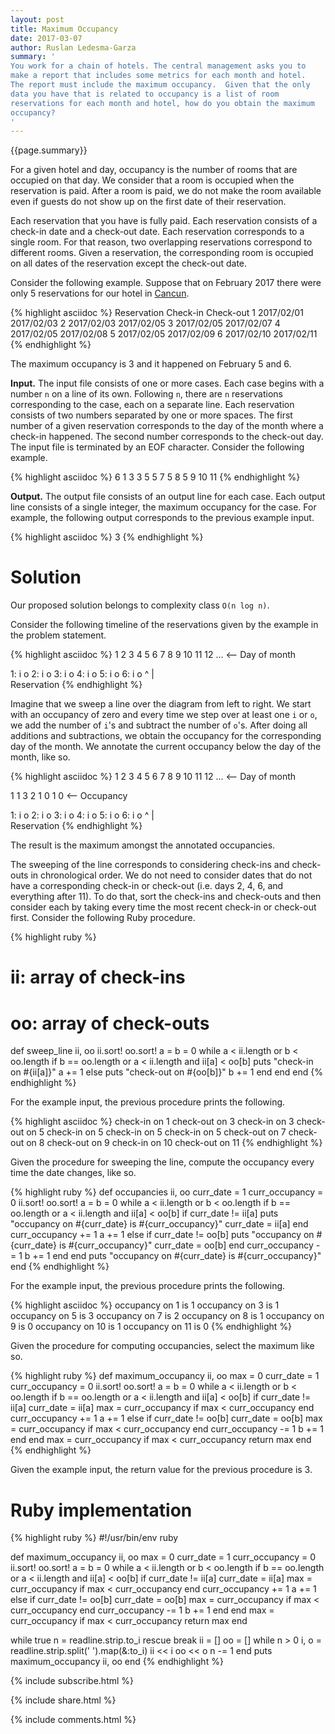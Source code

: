 ```yaml
---
layout: post
title: Maximum Occupancy
date: 2017-03-07
author: Ruslan Ledesma-Garza
summary: '
You work for a chain of hotels. The central management asks you to
make a report that includes some metrics for each month and hotel.
The report must include the maximum occupancy.  Given that the only
data you have that is related to occupancy is a list of room
reservations for each month and hotel, how do you obtain the maximum
occupancy?
'
---
```


{{page.summary}}

For a given hotel and day, occupancy is the number of rooms that are
occupied on that day.  We consider that a room is occupied when the
reservation is paid.  After a room is paid, we do not make the room
available even if guests do not show up on the first date of their
reservation.

Each reservation that you have is fully paid.  Each reservation
consists of a check-in date and a check-out date.  Each reservation
corresponds to a single room.  For that reason, two overlapping
reservations correspond to different rooms.  Given a reservation, the
corresponding room is occupied on all dates of the reservation except
the check-out date.

Consider the following example.  Suppose that on February 2017 there
were only 5 reservations for our hotel in
[Cancun](https://en.wikipedia.org/wiki/Canc%C3%BAn).

{% highlight asciidoc %}
Reservation   Check-in    Check-out
1             2017/02/01  2017/02/03
2             2017/02/03  2017/02/05
3             2017/02/05  2017/02/07
4             2017/02/05  2017/02/08
5             2017/02/05  2017/02/09
6             2017/02/10  2017/02/11
{% endhighlight %}

The maximum occupancy is 3 and it happened on February 5 and 6.

**Input.**
The input file consists of one or more cases.  Each case begins with a
number `n` on a line of its own.  Following `n`, there are `n`
reservations corresponding to the case, each on a separate line.  Each
reservation consists of two numbers separated by one or more spaces.
The first number of a given reservation corresponds to the day of the
month where a check-in happened.  The second number corresponds to the
check-out day.  The input file is terminated by an EOF character.
Consider the following example.

{% highlight asciidoc %}
6
1 3
3 5
5 7
5 8
5 9
10 11
{% endhighlight %}

**Output.**
The output file consists of an output line for each case.  Each output
line consists of a single integer, the maximum occupancy for the case.
For example, the following output corresponds to the previous example
input.

{% highlight asciidoc %}
3
{% endhighlight %}

# Solution

Our proposed solution belongs to complexity class `O(n log n)`.

Consider the following timeline of the reservations given by the
example in the problem statement.

{% highlight asciidoc %}
   1   2   3   4   5   6   7   8   9   10  11  12  ... <-- Day of month

1: i       o
2:         i       o
3:                 i       o
4:                 i           o
5:                 i               o
6:                                     i   o
^
|
 \
  Reservation
{% endhighlight %}

Imagine that we sweep a line over the diagram from left to right.  We
start with an occupancy of zero and every time we step over at least
one `i` or `o`, we add the number of `i`'s and subtract the number of
`o`'s.  After doing all additions and subtractions, we obtain the
occupancy for the corresponding day of the month.  We annotate the
current occupancy below the day of the month, like so.

{% highlight asciidoc %}
   1   2   3   4   5   6   7   8   9   10  11  12  ... <-- Day of month

   1       1       3       2   1   0   1   0       <-- Occupancy

1: i       o
2:         i       o
3:                 i       o
4:                 i           o
5:                 i               o
6:                                     i   o
^
|
 \
  Reservation
{% endhighlight %}

The result is the maximum amongst the annotated occupancies.

The sweeping of the line corresponds to considering check-ins and
check-outs in chronological order.  We do not need to consider dates
that do not have a corresponding check-in or check-out (i.e. days 2,
4, 6, and everything after 11).  To do that, sort the check-ins and
check-outs and then consider each by taking every time the most recent
check-in or check-out first.  Consider the following Ruby
procedure.

{% highlight ruby %}
# ii: array of check-ins
# oo: array of check-outs
def sweep_line ii, oo
  ii.sort!
  oo.sort!
  a = b = 0
  while a < ii.length or b < oo.length
    if b == oo.length or a < ii.length and ii[a] < oo[b]
      puts "check-in on #{ii[a]}"
      a += 1
    else
      puts "check-out on #{oo[b]}"
      b += 1
    end
  end
end
{% endhighlight %}

For the example input, the previous procedure prints the following.

{% highlight asciidoc %}
check-in on 1
check-out on 3
check-in on 3
check-out on 5
check-in on 5
check-in on 5
check-in on 5
check-out on 7
check-out on 8
check-out on 9
check-in on 10
check-out on 11
{% endhighlight %}

Given the procedure for sweeping the line, compute the occupancy every
time the date changes, like so.

{% highlight ruby %}
def occupancies ii, oo
  curr_date = 1
  curr_occupancy = 0
  ii.sort!
  oo.sort!
  a = b = 0
  while a < ii.length or b < oo.length
    if b == oo.length or a < ii.length and ii[a] < oo[b]
      if curr_date != ii[a]
        puts "occupancy on #{curr_date} is #{curr_occupancy}"
        curr_date = ii[a]
      end
      curr_occupancy += 1
      a += 1
    else
      if curr_date != oo[b]
        puts "occupancy on #{curr_date} is #{curr_occupancy}"
        curr_date = oo[b]
      end
      curr_occupancy -= 1
      b += 1
    end
  end
  puts "occupancy on #{curr_date} is #{curr_occupancy}"
end
{% endhighlight %}

For the example input, the previous procedure prints the following.

{% highlight asciidoc %}
occupancy on 1 is 1
occupancy on 3 is 1
occupancy on 5 is 3
occupancy on 7 is 2
occupancy on 8 is 1
occupancy on 9 is 0
occupancy on 10 is 1
occupancy on 11 is 0
{% endhighlight %}

Given the procedure for computing occupancies, select the maximum like
so.

{% highlight ruby %}
def maximum_occupancy ii, oo
  max = 0
  curr_date = 1
  curr_occupancy = 0
  ii.sort!
  oo.sort!
  a = b = 0
  while a < ii.length or b < oo.length
    if b == oo.length or a < ii.length and ii[a] < oo[b]
      if curr_date != ii[a]
        curr_date = ii[a]
        max = curr_occupancy if max < curr_occupancy
      end
      curr_occupancy += 1
      a += 1
    else
      if curr_date != oo[b]
        curr_date = oo[b]
        max = curr_occupancy if max < curr_occupancy
      end
      curr_occupancy -= 1
      b += 1
    end
  end
  max = curr_occupancy if max < curr_occupancy
  return max
end
{% endhighlight %}

Given the example input, the return value for the previous procedure
is 3.

# Ruby implementation

{% highlight ruby %}
#!/usr/bin/env ruby

def maximum_occupancy ii, oo
  max = 0
  curr_date = 1
  curr_occupancy = 0
  ii.sort!
  oo.sort!
  a = b = 0
  while a < ii.length or b < oo.length
    if b == oo.length or a < ii.length and ii[a] < oo[b]
      if curr_date != ii[a]
        curr_date = ii[a]
        max = curr_occupancy if max < curr_occupancy
      end
      curr_occupancy += 1
      a += 1
    else
      if curr_date != oo[b]
        curr_date = oo[b]
        max = curr_occupancy if max < curr_occupancy
      end
      curr_occupancy -= 1
      b += 1
    end
  end
  max = curr_occupancy if max < curr_occupancy
  return max
end

while true
  n = readline.strip.to_i rescue break
  ii = []
  oo = []
  while n > 0
    i, o = readline.strip.split(' ').map(&:to_i)
    ii << i
    oo << o
    n -= 1
  end
  puts maximum_occupancy ii, oo
end
{% endhighlight %}

{% include subscribe.html %}

{% include share.html %}

{% include comments.html %}
